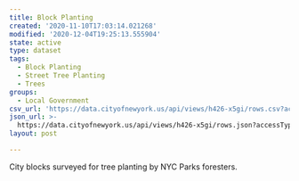 ```yaml
---
title: Block Planting
created: '2020-11-10T17:03:14.021268'
modified: '2020-12-04T19:25:13.555904'
state: active
type: dataset
tags:
  - Block Planting
  - Street Tree Planting
  - Trees
groups:
  - Local Government
csv_url: 'https://data.cityofnewyork.us/api/views/h426-x5gi/rows.csv?accessType=DOWNLOAD'
json_url: >-
  https://data.cityofnewyork.us/api/views/h426-x5gi/rows.json?accessType=DOWNLOAD
layout: post

---
```

City blocks surveyed for tree planting by NYC Parks foresters.
